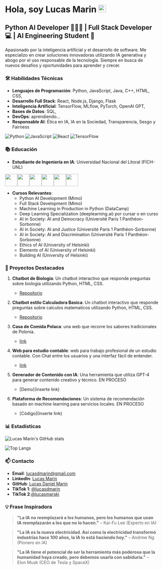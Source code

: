 # Hola, soy Lucas Marin <img src="https://images.emojiterra.com/google/noto-emoji/animated-emoji/1f44b-1f3fb.gif" width="25">

## Python AI Developer 👨🏼‍💻 | Full Stack Developer 💻 | AI Engineering Student 🤖

Apasionado por la inteligencia artificial y el desarrollo de software. Me especializo en crear soluciones innovadoras utilizando IA generativa y abogo por el uso responsable de la tecnología. Siempre en busca de nuevos desafíos y oportunidades para aprender y crecer.

### 🛠️ Habilidades Técnicas

- **Lenguajes de Programación**: Python, JavaScript, Java, C++, HTML, CSS, 
- **Desarrollo Full Stack**: React, Node.js, Django, Flask
- **Inteligencia Artificial**: TensorFlow, MLflow, PyTorch, OpenAI GPT,
- **Bases de Datos**: SQL, 
- **DevOps**: aprendiendo...
- **Responsable AI**: Ética en IA, IA en la Sociedad, Transparencia, Sesgo y Fairness

![Python](https://img.shields.io/badge/Python-3776AB?style=for-the-badge&logo=python&logoColor=white)
![JavaScript](https://img.shields.io/badge/JavaScript-F7DF1E?style=for-the-badge&logo=javascript&logoColor=black)
![React](https://img.shields.io/badge/React-20232A?style=for-the-badge&logo=react&logoColor=61DAFB)
![TensorFlow](https://img.shields.io/badge/TensorFlow-FF6F00?style=for-the-badge&logo=tensorflow&logoColor=white)

### 📚 Educación

- **Estudiante de Ingeniería en IA**: Universidad Nacional del Litoral (FICH-UNL)
  
<img src="https://images.emojiterra.com/google/noto-emoji/animated-emoji/1f916.gif" width="40"><img src="https://images.emojiterra.com/google/noto-emoji/animated-emoji/1f916.gif" width="40"><img src="https://images.emojiterra.com/google/noto-emoji/animated-emoji/1f916.gif" width="40"><img src="https://images.emojiterra.com/google/noto-emoji/animated-emoji/1f916.gif" width="40"><img src="https://images.emojiterra.com/google/noto-emoji/animated-emoji/1f916.gif" width="40"><img src="https://images.emojiterra.com/google/noto-emoji/animated-emoji/1f916.gif" width="40">

- **Cursos Relevantes**:  
  - Python AI Development (Mimo)
  - Full Stack Development (Mimo)
  - Machine Learning in Production in Python (DataCamp)  
  - Deep Learning Specialization (deeplearning.ai) por cursar o en curso 
  - AI in Society: AI and Democracy (Université Paris 1 Panthéon-Sorbonne)
  - AI in Society: AI and Justice (Université Paris 1 Panthéon-Sorbonne)
  - AI in Society: AI and Discrimination (Université Paris 1 Panthéon-Sorbonne)
  - Ethics of AI (University of Helsinki)
  - Elements of AI (University of Helsinki)
  - Building AI (University of Helsinki)

### 🌟 Proyectos Destacados

1. **Chatbot de Biología**: Un chatbot interactivo que responde preguntas sobre biología utilizando Python, HTML, CSS.  
   - [Repositorio](https://github.com/lucasmarin/biology-chatbot)
     
2. **Chatbot estilo Calculadora Basica**: Un chatbot interactivo que responde preguntas sobre calculos matematicos utilizando Python, HTML, CSS.  
   - [Repositorio](https://github.com/lucasmarin/biology-chatbot)
     
3. **Casa de Comida Polaca**: una web que recorre los sabores tradicionales de Polonia.
   - [link](https://lucasmarinskiba.github.io/casa-de-comida-polaca/)

4. **Web para estudio contable**: web para trabajo profesional de un estudio contable. Con Chat entre los usuarios y una interfaz fácil de entender. 
   - [link](https://lucasmarinskiba.github.io/paraDanielMar-n/index.html)

5. **Generador de Contenido con IA**: Una herramienta que utiliza GPT-4 para generar contenido creativo y técnico. EN PROCESO  
   - [Demo](inserte link)

6. **Plataforma de Recomendaciones**: Un sistema de recomendación basado en machine learning para servicios locales. EN PROCESO 
   - [Código](inserte link)

### 📊 Estadísticas

![Lucas Marin's GitHub stats](https://github-readme-stats.vercel.app/api?username=lucasmarin&show_icons=true&theme=radical)

![Top Langs](https://github-readme-stats.vercel.app/api/top-langs/?username=lucasmarin&layout=compact&theme=radical)

### 📫 Contacto

- **Email**: lucasdmarin@gmail.com  
- **LinkedIn**: [Lucas Marin](https://www.linkedin.com/in/lucas-daniel-marin/)  
- **GitHub**: [Lucas Daniel Marin](https://github.com/lucasmarinskiba)  
- **TikTok 1**: [@lucasdmarin](https://www.tiktok.com/@lucasdmarin)
- **TikTok 2**:[@lucasmarski](https://www.tiktok.com/@lucasmarski)

### 💡 Frase Inspiradora

> **"La IA no reemplazará a los humanos, pero los humanos que usan IA reemplazarán a los que no lo hacen."**
> – Kai-Fu Lee (Experto en IA)

> **"La IA es la nueva electricidad. Así como la electricidad transformó industrias hace 100 años, la IA lo está haciendo hoy."**
> – Andrew Ng (Pionero en IA)

> **"La IA tiene el potencial de ser la herramienta más poderosa que la humanidad haya creado, pero debemos usarla con sabiduría."**
> – Elon Musk (CEO de Tesla y SpaceX)
